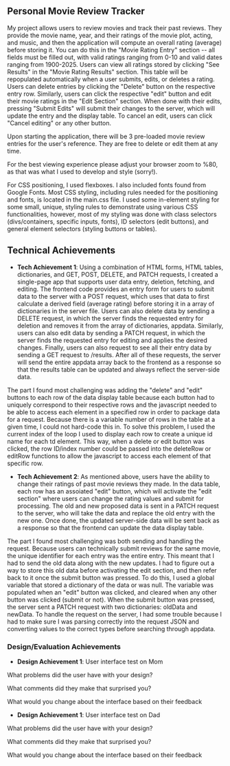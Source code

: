 ## Personal Movie Review Tracker
My project allows users to review movies and track their past reviews. They provide the movie name, year, and their ratings of the movie plot, acting, and music, and then the application will compute an overall rating (average) before storing it. You can do this in the "Movie Rating Entry" section -- all fields must be filled out, with valid ratings ranging from 0-10 and valid dates ranging from 1900-2025. Users can view all ratings stored by clicking "See Results" in the "Movie Rating Results" section. This table will be repopulated automatically when a user submits, edits, or deletes a rating. Users can delete entries by clicking the "Delete" button on the respective entry row. Similarly, users can click the respective "edit" button and edit their movie ratings in the "Edit Section" section. When done with their edits, pressing "Submit Edits" will submit their changes to the server, which will update the entry and the display table. To cancel an edit, users can click "Cancel editing" or any other button. 

Upon starting the application, there will be 3 pre-loaded movie review entries for the user's reference. They are free to delete or edit them at any time. 

For the best viewing experience please adjust your browser zoom to %80, as that was what I used to develop and style (sorry!).

For CSS positioning, I used flexboxes. I also included fonts found from Google Fonts. Most CSS styling, including rules needed for the positioning and fonts, is located in the main.css file. I used some in-element styling for some small, unique, styling rules to demonstrate using various CSS functionalities, however, most of my styling was done with class selectors (divs/containers, specific inputs, fonts), ID selectors (edit buttons), and general element selectors (styling buttons or tables). 

## Technical Achievements
- **Tech Achievement 1**: Using a combination of HTML forms, HTML tables, dictionaries, and GET, POST, DELETE, and PATCH requests, I created a single-page app that supports user data entry, deletion, fetching, and editing. The frontend code provides an entry form for users to submit data to the server with a POST request, which uses that data to first calculate a derived field (average rating) before storing it in a array of dictionaries in the server file. Users can also delete data by sending a DELETE request, in which the server finds the requested entry for deletion and removes it from the array of dictionaries, appdata. Similarly, users can also edit data by sending a PATCH request, in which the server finds the requested entry for editing and applies the desired changes. Finally, users can also request to see all their entry data by sending a GET request to /results. After all of these requests, the server will send the entire appdata array back to the frontend as a response so that the results table can be updated and always reflect the server-side data. 

The part I found most challenging was adding the "delete" and "edit" buttons to each row of the data display table because each button had to uniquely correspond to their respective rows and the javascript needed to be able to access each element in a specified row in order to package data for a request. Because there is a variable number of rows in the table at a given time, I could not hard-code this in. To solve this problem, I used the current index of the loop I used to display each row to create a unique id name for each td element. This way, when a delete or edit button was clicked, the row ID/index number could be passed into the deleteRow or editRow functions to allow the javascript to access each element of that specific row. 

- **Tech Achievement 2**: As mentioned above, users have the ability to change their ratings of past movie reviews they made. In the data table, each row has an assoiated "edit" button, which will activate the "edit section" where users can change the rating values and submit for processing. The old and new proposed data is sent in a PATCH request to the server, who will take the data and replace the old entry with the new one. Once done, the updated server-side data will be sent back as a response so that the frontend can update the data display table.

The part I found most challenging was both sending and handling the request. Because users can technically submit reviews for the same movie, the unique identifier for each entry was the entire entry. This meant that I had to send the old data along with the new updates. I had to figure out a way to store this old data before activating the edit section, and then refer back to it once the submit button was pressed. To do this, I used a global variable that stored a dictionary of the data or was null. The variable was populated when an "edit" button was clicked, and cleared when any other button was clicked (submit or not). When the submit button was pressed, the server sent a PATCH request with two dictionaries: oldData and newData. To handle the request on the server, I had some trouble because I had to make sure I was parsing correctly into the request JSON and converting values to the correct types before searching through appdata. 

### Design/Evaluation Achievements

- **Design Achievement 1**: User interface test on Mom 

What problems did the user have with your design?

What comments did they make that surprised you?

What would you change about the interface based on their feedback


- **Design Achievement 1**: User interface test on Dad 

What problems did the user have with your design?

What comments did they make that surprised you?

What would you change about the interface based on their feedback